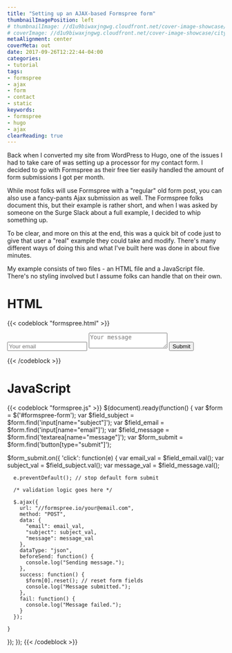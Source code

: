 ```yaml
---
title: "Setting up an AJAX-based Formspree form"
thumbnailImagePosition: left
# thumbnailImage: //d1u9biwaxjngwg.cloudfront.net/cover-image-showcase/city-750.jpg
# coverImage: //d1u9biwaxjngwg.cloudfront.net/cover-image-showcase/city.jpg
metaAlignment: center
coverMeta: out
date: 2017-09-26T12:22:44-04:00
categories:
- tutorial
tags:
- formspree
- ajax
- form
- contact
- static
keywords:
- formspree
- hugo
- ajax
clearReading: true
---
```


Back when I converted my site from WordPress to Hugo, one of the issues I had to take care of was setting up a processor for my contact form. I decided to go with Formspree as their free tier easily handled the amount of form submissions I got per month.

<!--more-->
While most folks will use Formspree with a "regular" old form post, you can also use a fancy-pants Ajax submission as well. The Formspree folks document this, but their example is rather short, and when I was asked by someone on the Surge Slack about a full example, I decided to whip something up.

To be clear, and more on this at the end, this was a quick bit of code just to give that user a "real" example they could take and modify. There's many different ways of doing this and what I've built here was done in about five minutes.

My example consists of two files - an HTML file and a JavaScript file. There's no styling involved but I assume folks can handle that on their own.

# HTML
{{< codeblock "formspree.html" >}}
<form id="formspree-form" method="POST" novalidate>
  <input type="email" name="email" placeholder="Your email" />
  <textarea name="message" placeholder="Your message"></textarea>
  <input type="hidden" name="subject" value="Subject line goes here" />
  <button type="submit">Submit</button>
</form>
{{< /codeblock >}}

# JavaScript
{{< codeblock "formspree.js" >}}
$(document).ready(function() {
  var $form = $('#formspree-form');
  var $field_subject = $form.find('input[name="subject"]');
  var $field_email = $form.find('input[name="email"]');
  var $field_message = $form.find('textarea[name="message"]');
  var $form_submit = $form.find('button[type="submit"]');

  $form_submit.on({
    'click': function(e) {
      var email_val = $field_email.val();
      var subject_val = $field_subject.val();
      var message_val = $field_message.val();

      e.preventDefault(); // stop default form submit

      /* validation logic goes here */

      $.ajax({
        url: "//formspree.io/your@email.com",
        method: "POST",
        data: {
          "email": email_val,
          "subject": subject_val,
          "message": message_val
        },
        dataType: "json",
        beforeSend: function() {
          console.log("Sending message.");
        },
        success: function() {
          $form[0].reset(); // reset form fields
          console.log("Message submitted.");
        },
        fail: function() {
          console.log("Message failed.");
        }
      });

    }
  });
});
{{< /codeblock >}}
